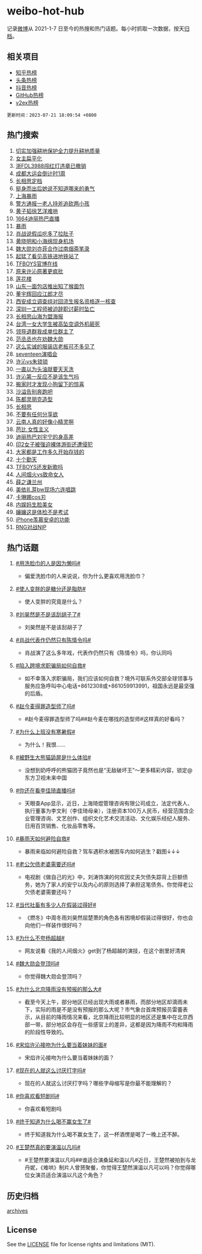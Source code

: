 # weibo-hot-hub

记录[微博](https://www.weibo.com)从 2021-1-7 日至今的热搜和热门话题。每小时抓取一次数据，按天[归档](archives)。

## 相关项目

- [知乎热榜](https://github.com/lonnyzhang423/zhihu-hot-hub)
- [头条热榜](https://github.com/lonnyzhang423/toutiao-hot-hub)
- [抖音热榜](https://github.com/lonnyzhang423/douyin-hot-hub)
- [GitHub热榜](https://github.com/lonnyzhang423/github-hot-hub)
- [v2ex热榜](https://github.com/lonnyzhang423/v2ex-hot-hub)


`更新时间：2023-07-21 18:09:54 +0800`

## 热门搜索

1. [切实加强耕地保护全力提升耕地质量](https://m.weibo.cn/search?containerid=100103type%3D1%26t%3D10%26q%3D%23%E5%88%87%E5%AE%9E%E5%8A%A0%E5%BC%BA%E8%80%95%E5%9C%B0%E4%BF%9D%E6%8A%A4%E5%85%A8%E5%8A%9B%E6%8F%90%E5%8D%87%E8%80%95%E5%9C%B0%E8%B4%A8%E9%87%8F%23&stream_entry_id=51&isnewpage=1&extparam=seat%3D1%26cate%3D10103%26dgr%3D0%26pos%3D0%26c_type%3D51%26stream_entry_id%3D51%26filter_type%3Drealtimehot%26display_time%3D1689934193%26pre_seqid%3D168993419365901307297&luicode=10000011&lfid=106003type%253D25%2526t%253D3%2526disable_hot%253D1%2526filter_type%253Drealtimehot)
1. [女主扁平化](https://m.weibo.cn/search?containerid=100103type%3D1%26t%3D10%26q%3D%E5%A5%B3%E4%B8%BB%E6%89%81%E5%B9%B3%E5%8C%96&stream_entry_id=31&isnewpage=1&extparam=seat%3D1%26cate%3D5001%26band_rank%3D1%26q%3D%25E5%25A5%25B3%25E4%25B8%25BB%25E6%2589%2581%25E5%25B9%25B3%25E5%258C%2596%26dgr%3D0%26flag%3D1%26lcate%3D5001%26realpos%3D1%26pos%3D0%26c_type%3D31%26stream_entry_id%3D31%26filter_type%3Drealtimehot%26display_time%3D1689934193%26pre_seqid%3D168993419365901307297&luicode=10000011&lfid=106003type%253D25%2526t%253D3%2526disable_hot%253D1%2526filter_type%253Drealtimehot)
1. [浙FDL3988闯红灯违章已撤销](https://m.weibo.cn/search?containerid=100103type%3D1%26t%3D10%26q%3D%23%E6%B5%99FDL3988%E9%97%AF%E7%BA%A2%E7%81%AF%E8%BF%9D%E7%AB%A0%E5%B7%B2%E6%92%A4%E9%94%80%23&stream_entry_id=31&isnewpage=1&extparam=seat%3D1%26cate%3D5001%26band_rank%3D2%26q%3D%2523%25E6%25B5%2599FDL3988%25E9%2597%25AF%25E7%25BA%25A2%25E7%2581%25AF%25E8%25BF%259D%25E7%25AB%25A0%25E5%25B7%25B2%25E6%2592%25A4%25E9%2594%2580%2523%26dgr%3D0%26flag%3D32768%26lcate%3D5001%26realpos%3D2%26pos%3D1%26c_type%3D31%26stream_entry_id%3D31%26filter_type%3Drealtimehot%26display_time%3D1689934193%26pre_seqid%3D168993419365901307297&luicode=10000011&lfid=106003type%253D25%2526t%253D3%2526disable_hot%253D1%2526filter_type%253Drealtimehot)
1. [成都大运会倒计时1周](https://m.weibo.cn/search?containerid=100103type%3D1%26t%3D10%26q%3D%23%E6%88%90%E9%83%BD%E5%A4%A7%E8%BF%90%E4%BC%9A%E5%80%92%E8%AE%A1%E6%97%B61%E5%91%A8%23&stream_entry_id=31&isnewpage=1&extparam=seat%3D1%26cate%3D5001%26band_rank%3D3%26q%3D%2523%25E6%2588%2590%25E9%2583%25BD%25E5%25A4%25A7%25E8%25BF%2590%25E4%25BC%259A%25E5%2580%2592%25E8%25AE%25A1%25E6%2597%25B61%25E5%2591%25A8%2523%26dgr%3D0%26flag%3D0%26lcate%3D5001%26realpos%3D3%26pos%3D2%26c_type%3D31%26stream_entry_id%3D31%26filter_type%3Drealtimehot%26display_time%3D1689934193%26pre_seqid%3D168993419365901307297&luicode=10000011&lfid=106003type%253D25%2526t%253D3%2526disable_hot%253D1%2526filter_type%253Drealtimehot)
1. [长相思定档](https://m.weibo.cn/search?containerid=100103type%3D1%26t%3D10%26q%3D%23%E9%95%BF%E7%9B%B8%E6%80%9D%E5%AE%9A%E6%A1%A3%23&stream_entry_id=31&isnewpage=1&extparam=seat%3D1%26cate%3D5001%26band_rank%3D4%26q%3D%2523%25E9%2595%25BF%25E7%259B%25B8%25E6%2580%259D%25E5%25AE%259A%25E6%25A1%25A3%2523%26dgr%3D0%26flag%3D1%26lcate%3D5001%26realpos%3D4%26pos%3D3%26c_type%3D31%26stream_entry_id%3D31%26filter_type%3Drealtimehot%26display_time%3D1689934193%26pre_seqid%3D168993419365901307297&luicode=10000011&lfid=106003type%253D25%2526t%253D3%2526disable_hot%253D1%2526filter_type%253Drealtimehot)
1. [挺身而出后她说不知道哪来的勇气](https://m.weibo.cn/search?containerid=100103type%3D1%26t%3D10%26q%3D%23%E6%8C%BA%E8%BA%AB%E8%80%8C%E5%87%BA%E5%90%8E%E5%A5%B9%E8%AF%B4%E4%B8%8D%E7%9F%A5%E9%81%93%E5%93%AA%E6%9D%A5%E7%9A%84%E5%8B%87%E6%B0%94%23&stream_entry_id=31&isnewpage=1&extparam=seat%3D1%26cate%3D5001%26band_rank%3D5%26q%3D%2523%25E6%258C%25BA%25E8%25BA%25AB%25E8%2580%258C%25E5%2587%25BA%25E5%2590%258E%25E5%25A5%25B9%25E8%25AF%25B4%25E4%25B8%258D%25E7%259F%25A5%25E9%2581%2593%25E5%2593%25AA%25E6%259D%25A5%25E7%259A%2584%25E5%258B%2587%25E6%25B0%2594%2523%26dgr%3D0%26flag%3D32768%26lcate%3D5001%26realpos%3D5%26pos%3D4%26c_type%3D31%26stream_entry_id%3D31%26filter_type%3Drealtimehot%26display_time%3D1689934193%26pre_seqid%3D168993419365901307297&luicode=10000011&lfid=106003type%253D25%2526t%253D3%2526disable_hot%253D1%2526filter_type%253Drealtimehot)
1. [上海暴雨](https://m.weibo.cn/search?containerid=100103type%3D1%26t%3D10%26q%3D%E4%B8%8A%E6%B5%B7%E6%9A%B4%E9%9B%A8&stream_entry_id=31&isnewpage=1&extparam=seat%3D1%26cate%3D5001%26band_rank%3D6%26q%3D%25E4%25B8%258A%25E6%25B5%25B7%25E6%259A%25B4%25E9%259B%25A8%26dgr%3D0%26flag%3D1%26lcate%3D5001%26realpos%3D6%26pos%3D5%26c_type%3D31%26stream_entry_id%3D31%26filter_type%3Drealtimehot%26display_time%3D1689934193%26pre_seqid%3D168993419365901307297&luicode=10000011&lfid=106003type%253D25%2526t%253D3%2526disable_hot%253D1%2526filter_type%253Drealtimehot)
1. [警方通报一老人持斧追砍两小孩](https://m.weibo.cn/search?containerid=100103type%3D1%26t%3D10%26q%3D%23%E8%AD%A6%E6%96%B9%E9%80%9A%E6%8A%A5%E4%B8%80%E8%80%81%E4%BA%BA%E6%8C%81%E6%96%A7%E8%BF%BD%E7%A0%8D%E4%B8%A4%E5%B0%8F%E5%AD%A9%23&stream_entry_id=31&isnewpage=1&extparam=seat%3D1%26cate%3D5001%26band_rank%3D7%26q%3D%2523%25E8%25AD%25A6%25E6%2596%25B9%25E9%2580%259A%25E6%258A%25A5%25E4%25B8%2580%25E8%2580%2581%25E4%25BA%25BA%25E6%258C%2581%25E6%2596%25A7%25E8%25BF%25BD%25E7%25A0%258D%25E4%25B8%25A4%25E5%25B0%258F%25E5%25AD%25A9%2523%26dgr%3D0%26flag%3D1%26lcate%3D5001%26realpos%3D7%26pos%3D6%26c_type%3D31%26stream_entry_id%3D31%26filter_type%3Drealtimehot%26display_time%3D1689934193%26pre_seqid%3D168993419365901307297&luicode=10000011&lfid=106003type%253D25%2526t%253D3%2526disable_hot%253D1%2526filter_type%253Drealtimehot)
1. [黄子韬徐艺洋难哄](https://m.weibo.cn/search?containerid=100103type%3D1%26t%3D10%26q%3D%23%E9%BB%84%E5%AD%90%E9%9F%AC%E5%BE%90%E8%89%BA%E6%B4%8B%E9%9A%BE%E5%93%84%23&stream_entry_id=31&isnewpage=1&extparam=seat%3D1%26cate%3D5001%26band_rank%3D8%26q%3D%2523%25E9%25BB%2584%25E5%25AD%2590%25E9%259F%25AC%25E5%25BE%2590%25E8%2589%25BA%25E6%25B4%258B%25E9%259A%25BE%25E5%2593%2584%2523%26dgr%3D0%26flag%3D2%26lcate%3D5001%26realpos%3D8%26pos%3D7%26c_type%3D31%26stream_entry_id%3D31%26filter_type%3Drealtimehot%26display_time%3D1689934193%26pre_seqid%3D168993419365901307297&luicode=10000011&lfid=106003type%253D25%2526t%253D3%2526disable_hot%253D1%2526filter_type%253Drealtimehot)
1. [1664迪丽热巴直播](https://m.weibo.cn/search?containerid=100103type%3D1%26t%3D10%26q%3D1664%E8%BF%AA%E4%B8%BD%E7%83%AD%E5%B7%B4%E7%9B%B4%E6%92%AD&stream_entry_id=31&isnewpage=1&extparam=seat%3D1%26cate%3D5001%26band_rank%3D9%26q%3D1664%25E8%25BF%25AA%25E4%25B8%25BD%25E7%2583%25AD%25E5%25B7%25B4%25E7%259B%25B4%25E6%2592%25AD%26dgr%3D0%26flag%3D1%26lcate%3D5001%26realpos%3D9%26pos%3D8%26c_type%3D31%26stream_entry_id%3D31%26filter_type%3Drealtimehot%26display_time%3D1689934193%26pre_seqid%3D168993419365901307297&luicode=10000011&lfid=106003type%253D25%2526t%253D3%2526disable_hot%253D1%2526filter_type%253Drealtimehot)
1. [暴雨](https://m.weibo.cn/search?containerid=100103type%3D1%26t%3D10%26q%3D%E6%9A%B4%E9%9B%A8&stream_entry_id=31&isnewpage=1&extparam=seat%3D1%26cate%3D5001%26band_rank%3D10%26q%3D%25E6%259A%25B4%25E9%259B%25A8%26dgr%3D0%26flag%3D1%26lcate%3D5001%26realpos%3D10%26pos%3D9%26c_type%3D31%26stream_entry_id%3D31%26filter_type%3Drealtimehot%26display_time%3D1689934193%26pre_seqid%3D168993419365901307297&luicode=10000011&lfid=106003type%253D25%2526t%253D3%2526disable_hot%253D1%2526filter_type%253Drealtimehot)
1. [肖战说假瓜吃多了拉肚子](https://m.weibo.cn/search?containerid=100103type%3D1%26t%3D10%26q%3D%23%E8%82%96%E6%88%98%E8%AF%B4%E5%81%87%E7%93%9C%E5%90%83%E5%A4%9A%E4%BA%86%E6%8B%89%E8%82%9A%E5%AD%90%23&stream_entry_id=31&isnewpage=1&extparam=seat%3D1%26cate%3D5001%26band_rank%3D11%26q%3D%2523%25E8%2582%2596%25E6%2588%2598%25E8%25AF%25B4%25E5%2581%2587%25E7%2593%259C%25E5%2590%2583%25E5%25A4%259A%25E4%25BA%2586%25E6%258B%2589%25E8%2582%259A%25E5%25AD%2590%2523%26dgr%3D0%26flag%3D1%26lcate%3D5001%26realpos%3D11%26pos%3D10%26c_type%3D31%26stream_entry_id%3D31%26filter_type%3Drealtimehot%26display_time%3D1689934193%26pre_seqid%3D168993419365901307297&luicode=10000011&lfid=106003type%253D25%2526t%253D3%2526disable_hot%253D1%2526filter_type%253Drealtimehot)
1. [黄晓明和小海绵现身机场](https://m.weibo.cn/search?containerid=100103type%3D1%26t%3D10%26q%3D%23%E9%BB%84%E6%99%93%E6%98%8E%E5%92%8C%E5%B0%8F%E6%B5%B7%E7%BB%B5%E7%8E%B0%E8%BA%AB%E6%9C%BA%E5%9C%BA%23&stream_entry_id=31&isnewpage=1&extparam=seat%3D1%26cate%3D5001%26band_rank%3D12%26q%3D%2523%25E9%25BB%2584%25E6%2599%2593%25E6%2598%258E%25E5%2592%258C%25E5%25B0%258F%25E6%25B5%25B7%25E7%25BB%25B5%25E7%258E%25B0%25E8%25BA%25AB%25E6%259C%25BA%25E5%259C%25BA%2523%26dgr%3D0%26flag%3D1%26lcate%3D5001%26realpos%3D12%26pos%3D11%26c_type%3D31%26stream_entry_id%3D31%26filter_type%3Drealtimehot%26display_time%3D1689934193%26pre_seqid%3D168993419365901307297&luicode=10000011&lfid=106003type%253D25%2526t%253D3%2526disable_hot%253D1%2526filter_type%253Drealtimehot)
1. [魏大勋刘亦菲合作过南烟斋笔录](https://m.weibo.cn/search?containerid=100103type%3D1%26t%3D10%26q%3D%23%E9%AD%8F%E5%A4%A7%E5%8B%8B%E5%88%98%E4%BA%A6%E8%8F%B2%E5%90%88%E4%BD%9C%E8%BF%87%E5%8D%97%E7%83%9F%E6%96%8B%E7%AC%94%E5%BD%95%23&stream_entry_id=31&isnewpage=1&extparam=seat%3D1%26cate%3D5001%26band_rank%3D13%26q%3D%2523%25E9%25AD%258F%25E5%25A4%25A7%25E5%258B%258B%25E5%2588%2598%25E4%25BA%25A6%25E8%258F%25B2%25E5%2590%2588%25E4%25BD%259C%25E8%25BF%2587%25E5%258D%2597%25E7%2583%259F%25E6%2596%258B%25E7%25AC%2594%25E5%25BD%2595%2523%26dgr%3D0%26flag%3D1%26lcate%3D5001%26realpos%3D13%26pos%3D12%26c_type%3D31%26stream_entry_id%3D31%26filter_type%3Drealtimehot%26display_time%3D1689934193%26pre_seqid%3D168993419365901307297&luicode=10000011&lfid=106003type%253D25%2526t%253D3%2526disable_hot%253D1%2526filter_type%253Drealtimehot)
1. [起猛了看见高铁进地铁站了](https://m.weibo.cn/search?containerid=100103type%3D1%26t%3D10%26q%3D%23%E8%B5%B7%E7%8C%9B%E4%BA%86%E7%9C%8B%E8%A7%81%E9%AB%98%E9%93%81%E8%BF%9B%E5%9C%B0%E9%93%81%E7%AB%99%E4%BA%86%23&stream_entry_id=31&isnewpage=1&extparam=seat%3D1%26cate%3D5001%26band_rank%3D14%26q%3D%2523%25E8%25B5%25B7%25E7%258C%259B%25E4%25BA%2586%25E7%259C%258B%25E8%25A7%2581%25E9%25AB%2598%25E9%2593%2581%25E8%25BF%259B%25E5%259C%25B0%25E9%2593%2581%25E7%25AB%2599%25E4%25BA%2586%2523%26dgr%3D0%26flag%3D2%26lcate%3D5001%26realpos%3D14%26pos%3D13%26c_type%3D31%26stream_entry_id%3D31%26filter_type%3Drealtimehot%26display_time%3D1689934193%26pre_seqid%3D168993419365901307297&luicode=10000011&lfid=106003type%253D25%2526t%253D3%2526disable_hot%253D1%2526filter_type%253Drealtimehot)
1. [TFBOYS官博在线](https://m.weibo.cn/search?containerid=100103type%3D1%26t%3D10%26q%3D%23TFBOYS%E5%AE%98%E5%8D%9A%E5%9C%A8%E7%BA%BF%23&stream_entry_id=31&isnewpage=1&extparam=seat%3D1%26cate%3D5001%26band_rank%3D15%26q%3D%2523TFBOYS%25E5%25AE%2598%25E5%258D%259A%25E5%259C%25A8%25E7%25BA%25BF%2523%26dgr%3D0%26flag%3D1%26lcate%3D5001%26realpos%3D15%26pos%3D14%26c_type%3D31%26stream_entry_id%3D31%26filter_type%3Drealtimehot%26display_time%3D1689934193%26pre_seqid%3D168993419365901307297&luicode=10000011&lfid=106003type%253D25%2526t%253D3%2526disable_hot%253D1%2526filter_type%253Drealtimehot)
1. [原来许沁原著更疯批](https://m.weibo.cn/search?containerid=100103type%3D1%26t%3D10%26q%3D%23%E5%8E%9F%E6%9D%A5%E8%AE%B8%E6%B2%81%E5%8E%9F%E8%91%97%E6%9B%B4%E7%96%AF%E6%89%B9%23&stream_entry_id=31&isnewpage=1&extparam=seat%3D1%26cate%3D5001%26band_rank%3D16%26q%3D%2523%25E5%258E%259F%25E6%259D%25A5%25E8%25AE%25B8%25E6%25B2%2581%25E5%258E%259F%25E8%2591%2597%25E6%259B%25B4%25E7%2596%25AF%25E6%2589%25B9%2523%26dgr%3D0%26flag%3D2%26lcate%3D5001%26realpos%3D16%26pos%3D15%26c_type%3D31%26stream_entry_id%3D31%26filter_type%3Drealtimehot%26display_time%3D1689934193%26pre_seqid%3D168993419365901307297&luicode=10000011&lfid=106003type%253D25%2526t%253D3%2526disable_hot%253D1%2526filter_type%253Drealtimehot)
1. [莲花楼](https://m.weibo.cn/search?containerid=100103type%3D1%26t%3D10%26q%3D%E8%8E%B2%E8%8A%B1%E6%A5%BC&stream_entry_id=31&isnewpage=1&extparam=seat%3D1%26cate%3D5001%26band_rank%3D17%26q%3D%25E8%258E%25B2%25E8%258A%25B1%25E6%25A5%25BC%26dgr%3D0%26flag%3D1%26lcate%3D5001%26realpos%3D17%26pos%3D16%26c_type%3D31%26stream_entry_id%3D31%26filter_type%3Drealtimehot%26display_time%3D1689934193%26pre_seqid%3D168993419365901307297&luicode=10000011&lfid=106003type%253D25%2526t%253D3%2526disable_hot%253D1%2526filter_type%253Drealtimehot)
1. [山东一面包店推出知了猴面包](https://m.weibo.cn/search?containerid=100103type%3D1%26t%3D10%26q%3D%23%E5%B1%B1%E4%B8%9C%E4%B8%80%E9%9D%A2%E5%8C%85%E5%BA%97%E6%8E%A8%E5%87%BA%E7%9F%A5%E4%BA%86%E7%8C%B4%E9%9D%A2%E5%8C%85%23&stream_entry_id=31&isnewpage=1&extparam=seat%3D1%26cate%3D5001%26band_rank%3D18%26q%3D%2523%25E5%25B1%25B1%25E4%25B8%259C%25E4%25B8%2580%25E9%259D%25A2%25E5%258C%2585%25E5%25BA%2597%25E6%258E%25A8%25E5%2587%25BA%25E7%259F%25A5%25E4%25BA%2586%25E7%258C%25B4%25E9%259D%25A2%25E5%258C%2585%2523%26dgr%3D0%26flag%3D0%26lcate%3D5001%26realpos%3D18%26pos%3D17%26c_type%3D31%26stream_entry_id%3D31%26filter_type%3Drealtimehot%26display_time%3D1689934193%26pre_seqid%3D168993419365901307297&luicode=10000011&lfid=106003type%253D25%2526t%253D3%2526disable_hot%253D1%2526filter_type%253Drealtimehot)
1. [董宇辉回应江郎才尽](https://m.weibo.cn/search?containerid=100103type%3D1%26t%3D10%26q%3D%23%E8%91%A3%E5%AE%87%E8%BE%89%E5%9B%9E%E5%BA%94%E6%B1%9F%E9%83%8E%E6%89%8D%E5%B0%BD%23&stream_entry_id=31&isnewpage=1&extparam=seat%3D1%26cate%3D5001%26band_rank%3D19%26q%3D%2523%25E8%2591%25A3%25E5%25AE%2587%25E8%25BE%2589%25E5%259B%259E%25E5%25BA%2594%25E6%25B1%259F%25E9%2583%258E%25E6%2589%258D%25E5%25B0%25BD%2523%26dgr%3D0%26flag%3D1%26lcate%3D5001%26realpos%3D19%26pos%3D18%26c_type%3D31%26stream_entry_id%3D31%26filter_type%3Drealtimehot%26display_time%3D1689934193%26pre_seqid%3D168993419365901307297&luicode=10000011&lfid=106003type%253D25%2526t%253D3%2526disable_hot%253D1%2526filter_type%253Drealtimehot)
1. [西安成立调查组对回流生报名资格逐一核查](https://m.weibo.cn/search?containerid=100103type%3D1%26t%3D10%26q%3D%23%E8%A5%BF%E5%AE%89%E6%88%90%E7%AB%8B%E8%B0%83%E6%9F%A5%E7%BB%84%E5%AF%B9%E5%9B%9E%E6%B5%81%E7%94%9F%E6%8A%A5%E5%90%8D%E8%B5%84%E6%A0%BC%E9%80%90%E4%B8%80%E6%A0%B8%E6%9F%A5%23&stream_entry_id=31&isnewpage=1&extparam=seat%3D1%26cate%3D5001%26band_rank%3D20%26q%3D%2523%25E8%25A5%25BF%25E5%25AE%2589%25E6%2588%2590%25E7%25AB%258B%25E8%25B0%2583%25E6%259F%25A5%25E7%25BB%2584%25E5%25AF%25B9%25E5%259B%259E%25E6%25B5%2581%25E7%2594%259F%25E6%258A%25A5%25E5%2590%258D%25E8%25B5%2584%25E6%25A0%25BC%25E9%2580%2590%25E4%25B8%2580%25E6%25A0%25B8%25E6%259F%25A5%2523%26dgr%3D0%26flag%3D1%26lcate%3D5001%26realpos%3D20%26pos%3D19%26c_type%3D31%26stream_entry_id%3D31%26filter_type%3Drealtimehot%26display_time%3D1689934193%26pre_seqid%3D168993419365901307297&luicode=10000011&lfid=106003type%253D25%2526t%253D3%2526disable_hot%253D1%2526filter_type%253Drealtimehot)
1. [深圳一工程师被迫辞职讨薪时坠亡](https://m.weibo.cn/search?containerid=100103type%3D1%26t%3D10%26q%3D%23%E6%B7%B1%E5%9C%B3%E4%B8%80%E5%B7%A5%E7%A8%8B%E5%B8%88%E8%A2%AB%E8%BF%AB%E8%BE%9E%E8%81%8C%E8%AE%A8%E8%96%AA%E6%97%B6%E5%9D%A0%E4%BA%A1%23&stream_entry_id=31&isnewpage=1&extparam=seat%3D1%26cate%3D5001%26band_rank%3D21%26q%3D%2523%25E6%25B7%25B1%25E5%259C%25B3%25E4%25B8%2580%25E5%25B7%25A5%25E7%25A8%258B%25E5%25B8%2588%25E8%25A2%25AB%25E8%25BF%25AB%25E8%25BE%259E%25E8%2581%258C%25E8%25AE%25A8%25E8%2596%25AA%25E6%2597%25B6%25E5%259D%25A0%25E4%25BA%25A1%2523%26dgr%3D0%26flag%3D2%26lcate%3D5001%26realpos%3D21%26pos%3D20%26c_type%3D31%26stream_entry_id%3D31%26filter_type%3Drealtimehot%26display_time%3D1689934193%26pre_seqid%3D168993419365901307297&luicode=10000011&lfid=106003type%253D25%2526t%253D3%2526disable_hot%253D1%2526filter_type%253Drealtimehot)
1. [长相思山海为盟海报](https://m.weibo.cn/search?containerid=100103type%3D1%26t%3D10%26q%3D%23%E9%95%BF%E7%9B%B8%E6%80%9D%E5%B1%B1%E6%B5%B7%E4%B8%BA%E7%9B%9F%E6%B5%B7%E6%8A%A5%23&stream_entry_id=31&isnewpage=1&extparam=seat%3D1%26cate%3D5001%26band_rank%3D22%26q%3D%2523%25E9%2595%25BF%25E7%259B%25B8%25E6%2580%259D%25E5%25B1%25B1%25E6%25B5%25B7%25E4%25B8%25BA%25E7%259B%259F%25E6%25B5%25B7%25E6%258A%25A5%2523%26dgr%3D0%26flag%3D1%26lcate%3D5001%26realpos%3D22%26pos%3D21%26c_type%3D31%26stream_entry_id%3D31%26filter_type%3Drealtimehot%26display_time%3D1689934193%26pre_seqid%3D168993419365901307297&luicode=10000011&lfid=106003type%253D25%2526t%253D3%2526disable_hot%253D1%2526filter_type%253Drealtimehot)
1. [台湾一女大学生被高坠空调外机砸死](https://m.weibo.cn/search?containerid=100103type%3D1%26t%3D10%26q%3D%23%E5%8F%B0%E6%B9%BE%E4%B8%80%E5%A5%B3%E5%A4%A7%E5%AD%A6%E7%94%9F%E8%A2%AB%E9%AB%98%E5%9D%A0%E7%A9%BA%E8%B0%83%E5%A4%96%E6%9C%BA%E7%A0%B8%E6%AD%BB%23&stream_entry_id=31&isnewpage=1&extparam=seat%3D1%26cate%3D5001%26band_rank%3D23%26q%3D%2523%25E5%258F%25B0%25E6%25B9%25BE%25E4%25B8%2580%25E5%25A5%25B3%25E5%25A4%25A7%25E5%25AD%25A6%25E7%2594%259F%25E8%25A2%25AB%25E9%25AB%2598%25E5%259D%25A0%25E7%25A9%25BA%25E8%25B0%2583%25E5%25A4%2596%25E6%259C%25BA%25E7%25A0%25B8%25E6%25AD%25BB%2523%26dgr%3D0%26flag%3D2%26lcate%3D5001%26realpos%3D23%26pos%3D22%26c_type%3D31%26stream_entry_id%3D31%26filter_type%3Drealtimehot%26display_time%3D1689934193%26pre_seqid%3D168993419365901307297&luicode=10000011&lfid=106003type%253D25%2526t%253D3%2526disable_hot%253D1%2526filter_type%253Drealtimehot)
1. [领导退群我成单位群主了](https://m.weibo.cn/search?containerid=100103type%3D1%26t%3D10%26q%3D%23%E9%A2%86%E5%AF%BC%E9%80%80%E7%BE%A4%E6%88%91%E6%88%90%E5%8D%95%E4%BD%8D%E7%BE%A4%E4%B8%BB%E4%BA%86%23&stream_entry_id=31&isnewpage=1&extparam=seat%3D1%26cate%3D5001%26band_rank%3D24%26q%3D%2523%25E9%25A2%2586%25E5%25AF%25BC%25E9%2580%2580%25E7%25BE%25A4%25E6%2588%2591%25E6%2588%2590%25E5%258D%2595%25E4%25BD%258D%25E7%25BE%25A4%25E4%25B8%25BB%25E4%25BA%2586%2523%26dgr%3D0%26flag%3D1%26lcate%3D5001%26realpos%3D24%26pos%3D23%26c_type%3D31%26stream_entry_id%3D31%26filter_type%3Drealtimehot%26display_time%3D1689934193%26pre_seqid%3D168993419365901307297&luicode=10000011&lfid=106003type%253D25%2526t%253D3%2526disable_hot%253D1%2526filter_type%253Drealtimehot)
1. [范丞丞也在劝魏大勋](https://m.weibo.cn/search?containerid=100103type%3D1%26t%3D10%26q%3D%23%E8%8C%83%E4%B8%9E%E4%B8%9E%E4%B9%9F%E5%9C%A8%E5%8A%9D%E9%AD%8F%E5%A4%A7%E5%8B%8B%23&stream_entry_id=31&isnewpage=1&extparam=seat%3D1%26cate%3D5001%26band_rank%3D25%26q%3D%2523%25E8%258C%2583%25E4%25B8%259E%25E4%25B8%259E%25E4%25B9%259F%25E5%259C%25A8%25E5%258A%259D%25E9%25AD%258F%25E5%25A4%25A7%25E5%258B%258B%2523%26dgr%3D0%26flag%3D2%26lcate%3D5001%26realpos%3D25%26pos%3D24%26c_type%3D31%26stream_entry_id%3D31%26filter_type%3Drealtimehot%26display_time%3D1689934193%26pre_seqid%3D168993419365901307297&luicode=10000011&lfid=106003type%253D25%2526t%253D3%2526disable_hot%253D1%2526filter_type%253Drealtimehot)
1. [这么实诚的服装店老板可不多见了](https://m.weibo.cn/search?containerid=100103type%3D1%26t%3D10%26q%3D%23%E8%BF%99%E4%B9%88%E5%AE%9E%E8%AF%9A%E7%9A%84%E6%9C%8D%E8%A3%85%E5%BA%97%E8%80%81%E6%9D%BF%E5%8F%AF%E4%B8%8D%E5%A4%9A%E8%A7%81%E4%BA%86%23&stream_entry_id=31&isnewpage=1&extparam=seat%3D1%26cate%3D5001%26band_rank%3D26%26q%3D%2523%25E8%25BF%2599%25E4%25B9%2588%25E5%25AE%259E%25E8%25AF%259A%25E7%259A%2584%25E6%259C%258D%25E8%25A3%2585%25E5%25BA%2597%25E8%2580%2581%25E6%259D%25BF%25E5%258F%25AF%25E4%25B8%258D%25E5%25A4%259A%25E8%25A7%2581%25E4%25BA%2586%2523%26dgr%3D0%26flag%3D32768%26lcate%3D5001%26realpos%3D26%26pos%3D25%26c_type%3D31%26stream_entry_id%3D31%26filter_type%3Drealtimehot%26display_time%3D1689934193%26pre_seqid%3D168993419365901307297&luicode=10000011&lfid=106003type%253D25%2526t%253D3%2526disable_hot%253D1%2526filter_type%253Drealtimehot)
1. [seventeen演唱会](https://m.weibo.cn/search?containerid=100103type%3D1%26t%3D10%26q%3Dseventeen%E6%BC%94%E5%94%B1%E4%BC%9A&stream_entry_id=31&isnewpage=1&extparam=seat%3D1%26cate%3D5001%26band_rank%3D27%26q%3Dseventeen%25E6%25BC%2594%25E5%2594%25B1%25E4%25BC%259A%26dgr%3D0%26flag%3D1%26lcate%3D5001%26realpos%3D27%26pos%3D26%26c_type%3D31%26stream_entry_id%3D31%26filter_type%3Drealtimehot%26display_time%3D1689934193%26pre_seqid%3D168993419365901307297&luicode=10000011&lfid=106003type%253D25%2526t%253D3%2526disable_hot%253D1%2526filter_type%253Drealtimehot)
1. [许沁vs朱锁锁](https://m.weibo.cn/search?containerid=100103type%3D1%26t%3D10%26q%3D%23%E8%AE%B8%E6%B2%81vs%E6%9C%B1%E9%94%81%E9%94%81%23&stream_entry_id=31&isnewpage=1&extparam=seat%3D1%26cate%3D5001%26band_rank%3D28%26q%3D%2523%25E8%25AE%25B8%25E6%25B2%2581vs%25E6%259C%25B1%25E9%2594%2581%25E9%2594%2581%2523%26dgr%3D0%26flag%3D1%26lcate%3D5001%26realpos%3D28%26pos%3D27%26c_type%3D31%26stream_entry_id%3D31%26filter_type%3Drealtimehot%26display_time%3D1689934193%26pre_seqid%3D168993419365901307297&luicode=10000011&lfid=106003type%253D25%2526t%253D3%2526disable_hot%253D1%2526filter_type%253Drealtimehot)
1. [一直以为头油就要天天洗](https://m.weibo.cn/search?containerid=100103type%3D1%26t%3D10%26q%3D%23%E4%B8%80%E7%9B%B4%E4%BB%A5%E4%B8%BA%E5%A4%B4%E6%B2%B9%E5%B0%B1%E8%A6%81%E5%A4%A9%E5%A4%A9%E6%B4%97%23&stream_entry_id=31&isnewpage=1&extparam=seat%3D1%26cate%3D5001%26band_rank%3D29%26q%3D%2523%25E4%25B8%2580%25E7%259B%25B4%25E4%25BB%25A5%25E4%25B8%25BA%25E5%25A4%25B4%25E6%25B2%25B9%25E5%25B0%25B1%25E8%25A6%2581%25E5%25A4%25A9%25E5%25A4%25A9%25E6%25B4%2597%2523%26dgr%3D0%26flag%3D0%26lcate%3D5001%26realpos%3D29%26pos%3D28%26c_type%3D31%26stream_entry_id%3D31%26filter_type%3Drealtimehot%26display_time%3D1689934193%26pre_seqid%3D168993419365901307297&luicode=10000011&lfid=106003type%253D25%2526t%253D3%2526disable_hot%253D1%2526filter_type%253Drealtimehot)
1. [许沁第一反应不是该生气吗](https://m.weibo.cn/search?containerid=100103type%3D1%26t%3D10%26q%3D%23%E8%AE%B8%E6%B2%81%E7%AC%AC%E4%B8%80%E5%8F%8D%E5%BA%94%E4%B8%8D%E6%98%AF%E8%AF%A5%E7%94%9F%E6%B0%94%E5%90%97%23&stream_entry_id=31&isnewpage=1&extparam=seat%3D1%26cate%3D5001%26band_rank%3D30%26q%3D%2523%25E8%25AE%25B8%25E6%25B2%2581%25E7%25AC%25AC%25E4%25B8%2580%25E5%258F%258D%25E5%25BA%2594%25E4%25B8%258D%25E6%2598%25AF%25E8%25AF%25A5%25E7%2594%259F%25E6%25B0%2594%25E5%2590%2597%2523%26dgr%3D0%26flag%3D1%26lcate%3D5001%26realpos%3D30%26pos%3D29%26c_type%3D31%26stream_entry_id%3D31%26filter_type%3Drealtimehot%26display_time%3D1689934193%26pre_seqid%3D168993419365901307297&luicode=10000011&lfid=106003type%253D25%2526t%253D3%2526disable_hot%253D1%2526filter_type%253Drealtimehot)
1. [搬家时才发现小狗留下的惊喜](https://m.weibo.cn/search?containerid=100103type%3D1%26t%3D10%26q%3D%E6%90%AC%E5%AE%B6%E6%97%B6%E6%89%8D%E5%8F%91%E7%8E%B0%E5%B0%8F%E7%8B%97%E7%95%99%E4%B8%8B%E7%9A%84%E6%83%8A%E5%96%9C&stream_entry_id=31&isnewpage=1&extparam=seat%3D1%26cate%3D5001%26band_rank%3D31%26q%3D%25E6%2590%25AC%25E5%25AE%25B6%25E6%2597%25B6%25E6%2589%258D%25E5%258F%2591%25E7%258E%25B0%25E5%25B0%258F%25E7%258B%2597%25E7%2595%2599%25E4%25B8%258B%25E7%259A%2584%25E6%2583%258A%25E5%2596%259C%26dgr%3D0%26flag%3D1%26lcate%3D5001%26realpos%3D31%26pos%3D30%26c_type%3D31%26stream_entry_id%3D31%26filter_type%3Drealtimehot%26display_time%3D1689934193%26pre_seqid%3D168993419365901307297&luicode=10000011&lfid=106003type%253D25%2526t%253D3%2526disable_hot%253D1%2526filter_type%253Drealtimehot)
1. [沙溢告别奔跑吧](https://m.weibo.cn/search?containerid=100103type%3D1%26t%3D10%26q%3D%23%E6%B2%99%E6%BA%A2%E5%91%8A%E5%88%AB%E5%A5%94%E8%B7%91%E5%90%A7%23&stream_entry_id=31&isnewpage=1&extparam=seat%3D1%26cate%3D5001%26band_rank%3D32%26q%3D%2523%25E6%25B2%2599%25E6%25BA%25A2%25E5%2591%258A%25E5%2588%25AB%25E5%25A5%2594%25E8%25B7%2591%25E5%2590%25A7%2523%26dgr%3D0%26flag%3D1%26lcate%3D5001%26realpos%3D32%26pos%3D31%26c_type%3D31%26stream_entry_id%3D31%26filter_type%3Drealtimehot%26display_time%3D1689934193%26pre_seqid%3D168993419365901307297&luicode=10000011&lfid=106003type%253D25%2526t%253D3%2526disable_hot%253D1%2526filter_type%253Drealtimehot)
1. [陈都灵朋克造型](https://m.weibo.cn/search?containerid=100103type%3D1%26t%3D10%26q%3D%23%E9%99%88%E9%83%BD%E7%81%B5%E6%9C%8B%E5%85%8B%E9%80%A0%E5%9E%8B%23&stream_entry_id=31&isnewpage=1&extparam=seat%3D1%26cate%3D5001%26band_rank%3D33%26q%3D%2523%25E9%2599%2588%25E9%2583%25BD%25E7%2581%25B5%25E6%259C%258B%25E5%2585%258B%25E9%2580%25A0%25E5%259E%258B%2523%26dgr%3D0%26flag%3D1%26lcate%3D5001%26realpos%3D33%26pos%3D32%26c_type%3D31%26stream_entry_id%3D31%26filter_type%3Drealtimehot%26display_time%3D1689934193%26pre_seqid%3D168993419365901307297&luicode=10000011&lfid=106003type%253D25%2526t%253D3%2526disable_hot%253D1%2526filter_type%253Drealtimehot)
1. [长相思](https://m.weibo.cn/search?containerid=100103type%3D1%26t%3D10%26q%3D%E9%95%BF%E7%9B%B8%E6%80%9D&stream_entry_id=31&isnewpage=1&extparam=seat%3D1%26cate%3D5001%26band_rank%3D34%26q%3D%25E9%2595%25BF%25E7%259B%25B8%25E6%2580%259D%26dgr%3D0%26flag%3D1%26lcate%3D5001%26realpos%3D34%26pos%3D33%26c_type%3D31%26stream_entry_id%3D31%26filter_type%3Drealtimehot%26display_time%3D1689934193%26pre_seqid%3D168993419365901307297&luicode=10000011&lfid=106003type%253D25%2526t%253D3%2526disable_hot%253D1%2526filter_type%253Drealtimehot)
1. [不要有任何分享欲](https://m.weibo.cn/search?containerid=100103type%3D1%26t%3D10%26q%3D%23%E4%B8%8D%E8%A6%81%E6%9C%89%E4%BB%BB%E4%BD%95%E5%88%86%E4%BA%AB%E6%AC%B2%23&stream_entry_id=31&isnewpage=1&extparam=seat%3D1%26cate%3D5001%26band_rank%3D35%26q%3D%2523%25E4%25B8%258D%25E8%25A6%2581%25E6%259C%2589%25E4%25BB%25BB%25E4%25BD%2595%25E5%2588%2586%25E4%25BA%25AB%25E6%25AC%25B2%2523%26dgr%3D0%26flag%3D1%26lcate%3D5001%26realpos%3D35%26pos%3D34%26c_type%3D31%26stream_entry_id%3D31%26filter_type%3Drealtimehot%26display_time%3D1689934193%26pre_seqid%3D168993419365901307297&luicode=10000011&lfid=106003type%253D25%2526t%253D3%2526disable_hot%253D1%2526filter_type%253Drealtimehot)
1. [云南人真的好像小精灵啊](https://m.weibo.cn/search?containerid=100103type%3D1%26t%3D10%26q%3D%23%E4%BA%91%E5%8D%97%E4%BA%BA%E7%9C%9F%E7%9A%84%E5%A5%BD%E5%83%8F%E5%B0%8F%E7%B2%BE%E7%81%B5%E5%95%8A%23&stream_entry_id=31&isnewpage=1&extparam=seat%3D1%26cate%3D5001%26band_rank%3D36%26q%3D%2523%25E4%25BA%2591%25E5%258D%2597%25E4%25BA%25BA%25E7%259C%259F%25E7%259A%2584%25E5%25A5%25BD%25E5%2583%258F%25E5%25B0%258F%25E7%25B2%25BE%25E7%2581%25B5%25E5%2595%258A%2523%26dgr%3D0%26flag%3D1%26lcate%3D5001%26realpos%3D36%26pos%3D35%26c_type%3D31%26stream_entry_id%3D31%26filter_type%3Drealtimehot%26display_time%3D1689934193%26pre_seqid%3D168993419365901307297&luicode=10000011&lfid=106003type%253D25%2526t%253D3%2526disable_hot%253D1%2526filter_type%253Drealtimehot)
1. [芭比 女性主义](https://m.weibo.cn/search?containerid=100103type%3D1%26t%3D10%26q%3D%E8%8A%AD%E6%AF%94+%E5%A5%B3%E6%80%A7%E4%B8%BB%E4%B9%89&stream_entry_id=31&isnewpage=1&extparam=seat%3D1%26cate%3D5001%26band_rank%3D37%26q%3D%25E8%258A%25AD%25E6%25AF%2594%2520%25E5%25A5%25B3%25E6%2580%25A7%25E4%25B8%25BB%25E4%25B9%2589%26dgr%3D0%26flag%3D0%26lcate%3D5001%26realpos%3D37%26pos%3D36%26c_type%3D31%26stream_entry_id%3D31%26filter_type%3Drealtimehot%26display_time%3D1689934193%26pre_seqid%3D168993419365901307297&luicode=10000011&lfid=106003type%253D25%2526t%253D3%2526disable_hot%253D1%2526filter_type%253Drealtimehot)
1. [迪丽热巴刘宇宁的身高差](https://m.weibo.cn/search?containerid=100103type%3D1%26t%3D10%26q%3D%23%E8%BF%AA%E4%B8%BD%E7%83%AD%E5%B7%B4%E5%88%98%E5%AE%87%E5%AE%81%E7%9A%84%E8%BA%AB%E9%AB%98%E5%B7%AE%23&stream_entry_id=31&isnewpage=1&extparam=seat%3D1%26cate%3D5001%26band_rank%3D38%26q%3D%2523%25E8%25BF%25AA%25E4%25B8%25BD%25E7%2583%25AD%25E5%25B7%25B4%25E5%2588%2598%25E5%25AE%2587%25E5%25AE%2581%25E7%259A%2584%25E8%25BA%25AB%25E9%25AB%2598%25E5%25B7%25AE%2523%26dgr%3D0%26flag%3D1%26lcate%3D5001%26realpos%3D38%26pos%3D37%26c_type%3D31%26stream_entry_id%3D31%26filter_type%3Drealtimehot%26display_time%3D1689934193%26pre_seqid%3D168993419365901307297&luicode=10000011&lfid=106003type%253D25%2526t%253D3%2526disable_hot%253D1%2526filter_type%253Drealtimehot)
1. [印2女子被强迫裸体游街还遭侵犯](https://m.weibo.cn/search?containerid=100103type%3D1%26t%3D10%26q%3D%23%E5%8D%B02%E5%A5%B3%E5%AD%90%E8%A2%AB%E5%BC%BA%E8%BF%AB%E8%A3%B8%E4%BD%93%E6%B8%B8%E8%A1%97%E8%BF%98%E9%81%AD%E4%BE%B5%E7%8A%AF%23&stream_entry_id=31&isnewpage=1&extparam=seat%3D1%26cate%3D5001%26band_rank%3D39%26q%3D%2523%25E5%258D%25B02%25E5%25A5%25B3%25E5%25AD%2590%25E8%25A2%25AB%25E5%25BC%25BA%25E8%25BF%25AB%25E8%25A3%25B8%25E4%25BD%2593%25E6%25B8%25B8%25E8%25A1%2597%25E8%25BF%2598%25E9%2581%25AD%25E4%25BE%25B5%25E7%258A%25AF%2523%26dgr%3D0%26flag%3D0%26lcate%3D5001%26realpos%3D39%26pos%3D38%26c_type%3D31%26stream_entry_id%3D31%26filter_type%3Drealtimehot%26display_time%3D1689934193%26pre_seqid%3D168993419365901307297&luicode=10000011&lfid=106003type%253D25%2526t%253D3%2526disable_hot%253D1%2526filter_type%253Drealtimehot)
1. [大家都是工作多久开始存钱的](https://m.weibo.cn/search?containerid=100103type%3D1%26t%3D10%26q%3D%23%E5%A4%A7%E5%AE%B6%E9%83%BD%E6%98%AF%E5%B7%A5%E4%BD%9C%E5%A4%9A%E4%B9%85%E5%BC%80%E5%A7%8B%E5%AD%98%E9%92%B1%E7%9A%84%23&stream_entry_id=31&isnewpage=1&extparam=seat%3D1%26cate%3D5001%26band_rank%3D40%26q%3D%2523%25E5%25A4%25A7%25E5%25AE%25B6%25E9%2583%25BD%25E6%2598%25AF%25E5%25B7%25A5%25E4%25BD%259C%25E5%25A4%259A%25E4%25B9%2585%25E5%25BC%2580%25E5%25A7%258B%25E5%25AD%2598%25E9%2592%25B1%25E7%259A%2584%2523%26dgr%3D0%26flag%3D0%26lcate%3D5001%26realpos%3D40%26pos%3D39%26c_type%3D31%26stream_entry_id%3D31%26filter_type%3Drealtimehot%26display_time%3D1689934193%26pre_seqid%3D168993419365901307297&luicode=10000011&lfid=106003type%253D25%2526t%253D3%2526disable_hot%253D1%2526filter_type%253Drealtimehot)
1. [十个勤天](https://m.weibo.cn/search?containerid=100103type%3D1%26t%3D10%26q%3D%E5%8D%81%E4%B8%AA%E5%8B%A4%E5%A4%A9&stream_entry_id=31&isnewpage=1&extparam=seat%3D1%26cate%3D5001%26band_rank%3D41%26q%3D%25E5%258D%2581%25E4%25B8%25AA%25E5%258B%25A4%25E5%25A4%25A9%26dgr%3D0%26flag%3D1%26lcate%3D5001%26realpos%3D41%26pos%3D40%26c_type%3D31%26stream_entry_id%3D31%26filter_type%3Drealtimehot%26display_time%3D1689934193%26pre_seqid%3D168993419365901307297&luicode=10000011&lfid=106003type%253D25%2526t%253D3%2526disable_hot%253D1%2526filter_type%253Drealtimehot)
1. [TFBOYS还发新歌吗](https://m.weibo.cn/search?containerid=100103type%3D1%26t%3D10%26q%3D%23TFBOYS%E8%BF%98%E5%8F%91%E6%96%B0%E6%AD%8C%E5%90%97%23&stream_entry_id=31&isnewpage=1&extparam=seat%3D1%26cate%3D5001%26band_rank%3D42%26q%3D%2523TFBOYS%25E8%25BF%2598%25E5%258F%2591%25E6%2596%25B0%25E6%25AD%258C%25E5%2590%2597%2523%26dgr%3D0%26flag%3D1%26lcate%3D5001%26realpos%3D42%26pos%3D41%26c_type%3D31%26stream_entry_id%3D31%26filter_type%3Drealtimehot%26display_time%3D1689934193%26pre_seqid%3D168993419365901307297&luicode=10000011&lfid=106003type%253D25%2526t%253D3%2526disable_hot%253D1%2526filter_type%253Drealtimehot)
1. [人间烟火vs致命女人](https://m.weibo.cn/search?containerid=100103type%3D1%26t%3D10%26q%3D%23%E4%BA%BA%E9%97%B4%E7%83%9F%E7%81%ABvs%E8%87%B4%E5%91%BD%E5%A5%B3%E4%BA%BA%23&stream_entry_id=31&isnewpage=1&extparam=seat%3D1%26cate%3D5001%26band_rank%3D43%26q%3D%2523%25E4%25BA%25BA%25E9%2597%25B4%25E7%2583%259F%25E7%2581%25ABvs%25E8%2587%25B4%25E5%2591%25BD%25E5%25A5%25B3%25E4%25BA%25BA%2523%26dgr%3D0%26flag%3D0%26lcate%3D5001%26realpos%3D43%26pos%3D42%26c_type%3D31%26stream_entry_id%3D31%26filter_type%3Drealtimehot%26display_time%3D1689934193%26pre_seqid%3D168993419365901307297&luicode=10000011&lfid=106003type%253D25%2526t%253D3%2526disable_hot%253D1%2526filter_type%253Drealtimehot)
1. [薛之谦兰州](https://m.weibo.cn/search?containerid=100103type%3D1%26t%3D10%26q%3D%E8%96%9B%E4%B9%8B%E8%B0%A6%E5%85%B0%E5%B7%9E&stream_entry_id=31&isnewpage=1&extparam=seat%3D1%26cate%3D5001%26band_rank%3D44%26q%3D%25E8%2596%259B%25E4%25B9%258B%25E8%25B0%25A6%25E5%2585%25B0%25E5%25B7%259E%26dgr%3D0%26flag%3D1%26lcate%3D5001%26realpos%3D44%26pos%3D43%26c_type%3D31%26stream_entry_id%3D31%26filter_type%3Drealtimehot%26display_time%3D1689934193%26pre_seqid%3D168993419365901307297&luicode=10000011&lfid=106003type%253D25%2526t%253D3%2526disable_hot%253D1%2526filter_type%253Drealtimehot)
1. [美依礼芽bw现场六连唱跳](https://m.weibo.cn/search?containerid=100103type%3D1%26t%3D10%26q%3D%E7%BE%8E%E4%BE%9D%E7%A4%BC%E8%8A%BDbw%E7%8E%B0%E5%9C%BA%E5%85%AD%E8%BF%9E%E5%94%B1%E8%B7%B3&stream_entry_id=31&isnewpage=1&extparam=seat%3D1%26cate%3D5001%26band_rank%3D45%26q%3D%25E7%25BE%258E%25E4%25BE%259D%25E7%25A4%25BC%25E8%258A%25BDbw%25E7%258E%25B0%25E5%259C%25BA%25E5%2585%25AD%25E8%25BF%259E%25E5%2594%25B1%25E8%25B7%25B3%26dgr%3D0%26flag%3D1%26lcate%3D5001%26realpos%3D45%26pos%3D44%26c_type%3D31%26stream_entry_id%3D31%26filter_type%3Drealtimehot%26display_time%3D1689934193%26pre_seqid%3D168993419365901307297&luicode=10000011&lfid=106003type%253D25%2526t%253D3%2526disable_hot%253D1%2526filter_type%253Drealtimehot)
1. [卡琳娜cos刃](https://m.weibo.cn/search?containerid=100103type%3D1%26t%3D10%26q%3D%E5%8D%A1%E7%90%B3%E5%A8%9Ccos%E5%88%83&stream_entry_id=31&isnewpage=1&extparam=seat%3D1%26cate%3D5001%26band_rank%3D46%26q%3D%25E5%258D%25A1%25E7%2590%25B3%25E5%25A8%259Ccos%25E5%2588%2583%26dgr%3D0%26flag%3D0%26lcate%3D5001%26realpos%3D46%26pos%3D45%26c_type%3D31%26stream_entry_id%3D31%26filter_type%3Drealtimehot%26display_time%3D1689934193%26pre_seqid%3D168993419365901307297&luicode=10000011&lfid=106003type%253D25%2526t%253D3%2526disable_hot%253D1%2526filter_type%253Drealtimehot)
1. [内娱妈生脸美女](https://m.weibo.cn/search?containerid=100103type%3D1%26t%3D10%26q%3D%23%E5%86%85%E5%A8%B1%E5%A6%88%E7%94%9F%E8%84%B8%E7%BE%8E%E5%A5%B3%23&stream_entry_id=31&isnewpage=1&extparam=seat%3D1%26cate%3D5001%26band_rank%3D47%26q%3D%2523%25E5%2586%2585%25E5%25A8%25B1%25E5%25A6%2588%25E7%2594%259F%25E8%2584%25B8%25E7%25BE%258E%25E5%25A5%25B3%2523%26dgr%3D0%26flag%3D1%26lcate%3D5001%26realpos%3D47%26pos%3D46%26c_type%3D31%26stream_entry_id%3D31%26filter_type%3Drealtimehot%26display_time%3D1689934193%26pre_seqid%3D168993419365901307297&luicode=10000011&lfid=106003type%253D25%2526t%253D3%2526disable_hot%253D1%2526filter_type%253Drealtimehot)
1. [孃孃这是体检不是考试](https://m.weibo.cn/search?containerid=100103type%3D1%26t%3D10%26q%3D%23%E5%AD%83%E5%AD%83%E8%BF%99%E6%98%AF%E4%BD%93%E6%A3%80%E4%B8%8D%E6%98%AF%E8%80%83%E8%AF%95%23&stream_entry_id=31&isnewpage=1&extparam=seat%3D1%26cate%3D5001%26band_rank%3D48%26q%3D%2523%25E5%25AD%2583%25E5%25AD%2583%25E8%25BF%2599%25E6%2598%25AF%25E4%25BD%2593%25E6%25A3%2580%25E4%25B8%258D%25E6%2598%25AF%25E8%2580%2583%25E8%25AF%2595%2523%26dgr%3D0%26flag%3D0%26lcate%3D5001%26realpos%3D48%26pos%3D47%26c_type%3D31%26stream_entry_id%3D31%26filter_type%3Drealtimehot%26display_time%3D1689934193%26pre_seqid%3D168993419365901307297&luicode=10000011&lfid=106003type%253D25%2526t%253D3%2526disable_hot%253D1%2526filter_type%253Drealtimehot)
1. [iPhone羡慕安卓的功能](https://m.weibo.cn/search?containerid=100103type%3D1%26t%3D10%26q%3D%23iPhone%E7%BE%A1%E6%85%95%E5%AE%89%E5%8D%93%E7%9A%84%E5%8A%9F%E8%83%BD%23&stream_entry_id=31&isnewpage=1&extparam=seat%3D1%26cate%3D5001%26band_rank%3D49%26q%3D%2523iPhone%25E7%25BE%25A1%25E6%2585%2595%25E5%25AE%2589%25E5%258D%2593%25E7%259A%2584%25E5%258A%259F%25E8%2583%25BD%2523%26dgr%3D0%26flag%3D0%26lcate%3D5001%26realpos%3D49%26pos%3D48%26c_type%3D31%26stream_entry_id%3D31%26filter_type%3Drealtimehot%26display_time%3D1689934193%26pre_seqid%3D168993419365901307297&luicode=10000011&lfid=106003type%253D25%2526t%253D3%2526disable_hot%253D1%2526filter_type%253Drealtimehot)
1. [RNG对战NIP](https://m.weibo.cn/search?containerid=100103type%3D1%26t%3D10%26q%3D%23RNG%E5%AF%B9%E6%88%98NIP%23&stream_entry_id=31&isnewpage=1&extparam=seat%3D1%26cate%3D5001%26band_rank%3D50%26q%3D%2523RNG%25E5%25AF%25B9%25E6%2588%2598NIP%2523%26dgr%3D0%26flag%3D1%26lcate%3D5001%26realpos%3D50%26pos%3D49%26c_type%3D31%26stream_entry_id%3D31%26filter_type%3Drealtimehot%26display_time%3D1689934193%26pre_seqid%3D168993419365901307297&luicode=10000011&lfid=106003type%253D25%2526t%253D3%2526disable_hot%253D1%2526filter_type%253Drealtimehot)

## 热门话题

1. [#用洗脸巾的人是因为懒吗#](https://m.weibo.cn/search?containerid=231522type%3D1%26t%3D10%26q%3D%23%E7%94%A8%E6%B4%97%E8%84%B8%E5%B7%BE%E7%9A%84%E4%BA%BA%E6%98%AF%E5%9B%A0%E4%B8%BA%E6%87%92%E5%90%97%23&stream_entry_id=128&isnewpage=1&extparam=seat%3D1%26cate%3D5004%26pos%3D1-0-0%26dgr%3D0%26c_type%3D128%26unitid%3D1689923624288%26lcate%3D5004%26display_time%3D1689934194%26pre_seqid%3D168993419476702716154&luicode=10000011&lfid=231648_-_4)
    - 偏爱洗脸巾的人来说说，你为什么更喜欢用洗脸巾？

1. [#使人变胖的是糖分还是脂肪#](https://m.weibo.cn/search?containerid=231522type%3D1%26t%3D10%26q%3D%23%E4%BD%BF%E4%BA%BA%E5%8F%98%E8%83%96%E7%9A%84%E6%98%AF%E7%B3%96%E5%88%86%E8%BF%98%E6%98%AF%E8%84%82%E8%82%AA%23&stream_entry_id=128&isnewpage=1&extparam=seat%3D1%26cate%3D5004%26pos%3D1-0-1%26dgr%3D0%26c_type%3D128%26unitid%3D1689850469123%26lcate%3D5004%26display_time%3D1689934194%26pre_seqid%3D168993419476702716154&luicode=10000011&lfid=231648_-_4)
    - 使人变胖的究竟是什么？

1. [#刘昊然是不是该刮胡子了#](https://m.weibo.cn/search?containerid=231522type%3D1%26t%3D10%26q%3D%23%E5%88%98%E6%98%8A%E7%84%B6%E6%98%AF%E4%B8%8D%E6%98%AF%E8%AF%A5%E5%88%AE%E8%83%A1%E5%AD%90%E4%BA%86%23&stream_entry_id=128&isnewpage=1&extparam=seat%3D1%26cate%3D5004%26pos%3D1-0-2%26dgr%3D0%26c_type%3D128%26unitid%3D1689913705116%26lcate%3D5004%26display_time%3D1689934194%26pre_seqid%3D168993419476702716154&luicode=10000011&lfid=231648_-_4)
    - 刘昊然是不是该刮胡子了

1. [#肖战代表作仍然只有陈情令吗#](https://m.weibo.cn/search?containerid=231522type%3D1%26t%3D10%26q%3D%23%E8%82%96%E6%88%98%E4%BB%A3%E8%A1%A8%E4%BD%9C%E4%BB%8D%E7%84%B6%E5%8F%AA%E6%9C%89%E9%99%88%E6%83%85%E4%BB%A4%E5%90%97%23&stream_entry_id=128&isnewpage=1&extparam=seat%3D1%26cate%3D5004%26pos%3D1-0-3%26dgr%3D0%26c_type%3D128%26unitid%3D1689922704611%26lcate%3D5004%26display_time%3D1689934194%26pre_seqid%3D168993419476702716154&luicode=10000011&lfid=231648_-_4)
    - 肖战演了这么多年戏，代表作仍然只有《陈情令》吗，你认同吗 ​

1. [#陷入跨境求职骗局如何自救#](https://m.weibo.cn/search?containerid=231522type%3D1%26t%3D10%26q%3D%23%E9%99%B7%E5%85%A5%E8%B7%A8%E5%A2%83%E6%B1%82%E8%81%8C%E9%AA%97%E5%B1%80%E5%A6%82%E4%BD%95%E8%87%AA%E6%95%91%23&stream_entry_id=128&isnewpage=1&extparam=seat%3D1%26cate%3D5004%26pos%3D1-0-4%26dgr%3D0%26c_type%3D128%26unitid%3D1689932935995%26lcate%3D5004%26display_time%3D1689934194%26pre_seqid%3D168993419476702716154&luicode=10000011&lfid=231648_-_4)
    - 如不幸落入求职骗局，我们应该如何自救？境外可联系外交部全球领事与服务应急呼叫中心电话+8612308或+861059913991，祖国永远是最坚强的后盾。

1. [#赵今麦得罪造型师了吗#](https://m.weibo.cn/search?containerid=231522type%3D1%26t%3D10%26q%3D%23%E8%B5%B5%E4%BB%8A%E9%BA%A6%E5%BE%97%E7%BD%AA%E9%80%A0%E5%9E%8B%E5%B8%88%E4%BA%86%E5%90%97%23&stream_entry_id=128&isnewpage=1&extparam=seat%3D1%26cate%3D5004%26pos%3D1-0-5%26dgr%3D0%26c_type%3D128%26unitid%3D1689852848326%26lcate%3D5004%26display_time%3D1689934194%26pre_seqid%3D168993419476702716154&luicode=10000011&lfid=231648_-_4)
    - #赵今麦得罪造型师了吗##赵今麦在哪找的造型师#这样真的好看吗？ ​​​

1. [#为什么上班没有寒暑假#](https://m.weibo.cn/search?containerid=231522type%3D1%26t%3D10%26q%3D%23%E4%B8%BA%E4%BB%80%E4%B9%88%E4%B8%8A%E7%8F%AD%E6%B2%A1%E6%9C%89%E5%AF%92%E6%9A%91%E5%81%87%23&stream_entry_id=128&isnewpage=1&extparam=seat%3D1%26cate%3D5004%26pos%3D1-0-6%26dgr%3D0%26c_type%3D128%26unitid%3D1689846268032%26lcate%3D5004%26display_time%3D1689934194%26pre_seqid%3D168993419476702716154&luicode=10000011&lfid=231648_-_4)
    - 为什么！我恨……

1. [#被野生大熊猫舔屏是什么体验#](https://m.weibo.cn/search?containerid=231522type%3D1%26t%3D10%26q%3D%23%E8%A2%AB%E9%87%8E%E7%94%9F%E5%A4%A7%E7%86%8A%E7%8C%AB%E8%88%94%E5%B1%8F%E6%98%AF%E4%BB%80%E4%B9%88%E4%BD%93%E9%AA%8C%23&stream_entry_id=128&isnewpage=1&extparam=seat%3D1%26cate%3D5004%26pos%3D1-0-7%26dgr%3D0%26c_type%3D128%26unitid%3D1689918817040%26lcate%3D5004%26display_time%3D1689934194%26pre_seqid%3D168993419476702716154&luicode=10000011&lfid=231648_-_4)
    - 没想到奶呼呼的熊猫团子竟然也是“无敌破坏王”～更多精彩内容，锁定@东方卫视未来中国

1. [#你还在看李佳琦直播吗#](https://m.weibo.cn/search?containerid=231522type%3D1%26t%3D10%26q%3D%23%E4%BD%A0%E8%BF%98%E5%9C%A8%E7%9C%8B%E6%9D%8E%E4%BD%B3%E7%90%A6%E7%9B%B4%E6%92%AD%E5%90%97%23&stream_entry_id=128&isnewpage=1&extparam=seat%3D1%26cate%3D5004%26pos%3D1-0-8%26dgr%3D0%26c_type%3D128%26unitid%3D1689919724328%26lcate%3D5004%26display_time%3D1689934194%26pre_seqid%3D168993419476702716154&luicode=10000011&lfid=231648_-_4)
    - 天眼查App显示，近日，上海琦焜管理咨询有限公司成立，法定代表人、执行董事为李文利（李佳琦母亲），注册资本100万人民币，经营范围含企业管理咨询、文艺创作、组织文化艺术交流活动、文化娱乐经纪人服务、日用百货销售、化妆品零售等。

1. [#暴雨天如何避险自救#](https://m.weibo.cn/search?containerid=231522type%3D1%26t%3D10%26q%3D%23%E6%9A%B4%E9%9B%A8%E5%A4%A9%E5%A6%82%E4%BD%95%E9%81%BF%E9%99%A9%E8%87%AA%E6%95%91%23&stream_entry_id=128&isnewpage=1&extparam=seat%3D1%26cate%3D5004%26pos%3D1-0-9%26dgr%3D0%26c_type%3D128%26unitid%3D1689923931411%26lcate%3D5004%26display_time%3D1689934194%26pre_seqid%3D168993419476702716154&luicode=10000011&lfid=231648_-_4)
    - 暴雨来临如何避险自救？驾车遇积水被困车内如何逃生？戳图↓↓↓

1. [#老公欠债老婆需要还吗#](https://m.weibo.cn/search?containerid=231522type%3D1%26t%3D10%26q%3D%23%E8%80%81%E5%85%AC%E6%AC%A0%E5%80%BA%E8%80%81%E5%A9%86%E9%9C%80%E8%A6%81%E8%BF%98%E5%90%97%23&stream_entry_id=128&isnewpage=1&extparam=seat%3D1%26cate%3D5004%26pos%3D1-0-10%26dgr%3D0%26c_type%3D128%26unitid%3D1689917041199%26lcate%3D5004%26display_time%3D1689934194%26pre_seqid%3D168993419476702716154&luicode=10000011&lfid=231648_-_4)
    - 电视剧《做自己的光》中，刘涛饰演的何欢因丈夫欠债失踪背上巨额债务，她为了家人的安宁以及内心的原则选择了承担这笔债务。你觉得老公欠债老婆需要还吗？

1. [#当代社畜有多少人在假装过得好#](https://m.weibo.cn/search?containerid=231522type%3D1%26t%3D10%26q%3D%23%E5%BD%93%E4%BB%A3%E7%A4%BE%E7%95%9C%E6%9C%89%E5%A4%9A%E5%B0%91%E4%BA%BA%E5%9C%A8%E5%81%87%E8%A3%85%E8%BF%87%E5%BE%97%E5%A5%BD%23&stream_entry_id=128&isnewpage=1&extparam=seat%3D1%26cate%3D5004%26pos%3D1-0-11%26dgr%3D0%26c_type%3D128%26unitid%3D1689919138373%26lcate%3D5004%26display_time%3D1689934194%26pre_seqid%3D168993419476702716154&luicode=10000011&lfid=231648_-_4)
    - 《燃冬》中周冬雨刘昊然屈楚萧的角色各有困境却假装过得很好，你也会向他们一样装作很好吗？

1. [#为什么不夸杨超越#](https://m.weibo.cn/search?containerid=231522type%3D1%26t%3D10%26q%3D%23%E4%B8%BA%E4%BB%80%E4%B9%88%E4%B8%8D%E5%A4%B8%E6%9D%A8%E8%B6%85%E8%B6%8A%23&stream_entry_id=128&isnewpage=1&extparam=seat%3D1%26cate%3D5004%26pos%3D1-0-12%26dgr%3D0%26c_type%3D128%26unitid%3D1689921249698%26lcate%3D5004%26display_time%3D1689934194%26pre_seqid%3D168993419476702716154&luicode=10000011&lfid=231648_-_4)
    - 网友说看《我的人间烟火》get到了杨超越的演技，在这个剧里好清爽

1. [#魏大勋会登顶吗#](https://m.weibo.cn/search?containerid=231522type%3D1%26t%3D10%26q%3D%23%E9%AD%8F%E5%A4%A7%E5%8B%8B%E4%BC%9A%E7%99%BB%E9%A1%B6%E5%90%97%23&stream_entry_id=128&isnewpage=1&extparam=seat%3D1%26cate%3D5004%26pos%3D1-0-13%26dgr%3D0%26c_type%3D128%26unitid%3D1689927849367%26lcate%3D5004%26display_time%3D1689934194%26pre_seqid%3D168993419476702716154&luicode=10000011&lfid=231648_-_4)
    - 你觉得魏大勋会登顶吗？

1. [#为什么北京降雨没有预报的那么大#](https://m.weibo.cn/search?containerid=231522type%3D1%26t%3D10%26q%3D%23%E4%B8%BA%E4%BB%80%E4%B9%88%E5%8C%97%E4%BA%AC%E9%99%8D%E9%9B%A8%E6%B2%A1%E6%9C%89%E9%A2%84%E6%8A%A5%E7%9A%84%E9%82%A3%E4%B9%88%E5%A4%A7%23&stream_entry_id=128&isnewpage=1&extparam=seat%3D1%26cate%3D5004%26pos%3D1-0-14%26dgr%3D0%26c_type%3D128%26unitid%3D1689918514727%26lcate%3D5004%26display_time%3D1689934194%26pre_seqid%3D168993419476702716154&luicode=10000011&lfid=231648_-_4)
    - 截至今天上午，部分地区已经出现大雨或者暴雨，而部分地区却滴雨未下，实际的雨是不是没有预报的那么大呢？市气象台首席预报员雷蕾表示，从目前的降雨情况来看，北京降雨比较明显的地区还是集中在北京西部一带，部分地区会存在一些感官上的差异，这都是因为降雨不均和降雨的阶段性导致的。

1. [#宋焰许沁接吻为什么要当着妹妹的面#](https://m.weibo.cn/search?containerid=231522type%3D1%26t%3D10%26q%3D%23%E5%AE%8B%E7%84%B0%E8%AE%B8%E6%B2%81%E6%8E%A5%E5%90%BB%E4%B8%BA%E4%BB%80%E4%B9%88%E8%A6%81%E5%BD%93%E7%9D%80%E5%A6%B9%E5%A6%B9%E7%9A%84%E9%9D%A2%23&stream_entry_id=128&isnewpage=1&extparam=seat%3D1%26cate%3D5004%26pos%3D1-0-15%26dgr%3D0%26c_type%3D128%26unitid%3D1689908007412%26lcate%3D5004%26display_time%3D1689934194%26pre_seqid%3D168993419476702716154&luicode=10000011&lfid=231648_-_4)
    - 宋焰许沁接吻为什么要当着妹妹的面？

1. [#现在的人就这么讨厌打字吗#](https://m.weibo.cn/search?containerid=231522type%3D1%26t%3D10%26q%3D%23%E7%8E%B0%E5%9C%A8%E7%9A%84%E4%BA%BA%E5%B0%B1%E8%BF%99%E4%B9%88%E8%AE%A8%E5%8E%8C%E6%89%93%E5%AD%97%E5%90%97%23&stream_entry_id=128&isnewpage=1&extparam=seat%3D1%26cate%3D5004%26pos%3D1-0-16%26dgr%3D0%26c_type%3D128%26unitid%3D1689923630240%26lcate%3D5004%26display_time%3D1689934194%26pre_seqid%3D168993419476702716154&luicode=10000011&lfid=231648_-_4)
    - 现在的人就这么讨厌打字吗？哪些字母缩写是你最不能理解的？

1. [#你喜欢看短剧吗#](https://m.weibo.cn/search?containerid=231522type%3D1%26t%3D10%26q%3D%23%E4%BD%A0%E5%96%9C%E6%AC%A2%E7%9C%8B%E7%9F%AD%E5%89%A7%E5%90%97%23&stream_entry_id=128&isnewpage=1&extparam=seat%3D1%26cate%3D5004%26pos%3D1-0-17%26dgr%3D0%26c_type%3D128%26unitid%3D1689848366774%26lcate%3D5004%26display_time%3D1689934194%26pre_seqid%3D168993419476702716154&luicode=10000011&lfid=231648_-_4)
    - 你喜欢看短剧吗

1. [#终于知道为什么喝不赢女生了#](https://m.weibo.cn/search?containerid=231522type%3D1%26t%3D10%26q%3D%23%E7%BB%88%E4%BA%8E%E7%9F%A5%E9%81%93%E4%B8%BA%E4%BB%80%E4%B9%88%E5%96%9D%E4%B8%8D%E8%B5%A2%E5%A5%B3%E7%94%9F%E4%BA%86%23&stream_entry_id=128&isnewpage=1&extparam=seat%3D1%26cate%3D5004%26pos%3D1-0-18%26dgr%3D0%26c_type%3D128%26unitid%3D1689847147238%26lcate%3D5004%26display_time%3D1689934194%26pre_seqid%3D168993419476702716154&luicode=10000011&lfid=231648_-_4)
    - 终于知道我为什么喝不赢女生了，这一杯酒愣是喝了一晚上还不醉。

1. [#王楚然真的要演温以凡吗#](https://m.weibo.cn/search?containerid=231522type%3D1%26t%3D10%26q%3D%23%E7%8E%8B%E6%A5%9A%E7%84%B6%E7%9C%9F%E7%9A%84%E8%A6%81%E6%BC%94%E6%B8%A9%E4%BB%A5%E5%87%A1%E5%90%97%23&stream_entry_id=128&isnewpage=1&extparam=seat%3D1%26cate%3D5004%26pos%3D1-0-19%26dgr%3D0%26c_type%3D128%26unitid%3D1689846294436%26lcate%3D5004%26display_time%3D1689934194%26pre_seqid%3D168993419476702716154&luicode=10000011&lfid=231648_-_4)
    - #王楚然要演温以凡吗##谁适合演桑延和温以凡#近日，王楚然被拍到与龙丹妮，《难哄》制片人曾赟聚餐，你觉得王楚然演温以凡可以吗？你觉得哪位女演员适合演温以凡这个角色？


## 历史归档

[archives](archives)

## License

See the [LICENSE](LICENSE) file for license rights and limitations (MIT).
